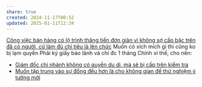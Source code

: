 ```yaml
---
share: true
created: 2024-11-17T00:52
updated: 2025-01-11T12:34
---
```

[Công việc bán hàng có lộ trình thăng tiến đơn giản vì không sợ cấp bậc trên đã có người, cứ làm đủ chỉ tiêu là lên chức](../../../../../../%E2%9A%A1Hi%E1%BB%83u%20bi%E1%BA%BFt%20s%C3%A2u/Ki%E1%BA%BFm%20ti%E1%BB%81n/L%C3%A0m%20thu%C3%AA/B%C3%A1n%20h%C3%A0ng/C%C3%B4ng%20vi%E1%BB%87c%20b%C3%A1n%20h%C3%A0ng%20c%C3%B3%20l%E1%BB%99%20tr%C3%ACnh%20th%C4%83ng%20ti%E1%BA%BFn%20%C4%91%C6%A1n%20gi%E1%BA%A3n%20v%C3%AC%20kh%C3%B4ng%20s%E1%BB%A3%20c%E1%BA%A5p%20b%E1%BA%ADc%20tr%C3%AAn%20%C4%91%C3%A3%20c%C3%B3%20ng%C6%B0%E1%BB%9Di,%20c%E1%BB%A9%20l%C3%A0m%20%C4%91%E1%BB%A7%20ch%E1%BB%89%20ti%C3%AAu%20l%C3%A0%20l%C3%AAn%20ch%E1%BB%A9c.md)
Muốn có xích mích gì thì cũng ko bị lạm quyền 
Phải ký giấy bảo lãnh và chỉ đc 1 tháng
Chính vì thế, cho nên:
- [Giám đốc chi nhánh không có quyền du di, mà sẽ bị cấp trên kiểm tra](./Gi%C3%A1m%20%C4%91%E1%BB%91c%20chi%20nh%C3%A1nh%20kh%C3%B4ng%20c%C3%B3%20quy%E1%BB%81n%20du%20di,%20m%C3%A0%20s%E1%BA%BD%20b%E1%BB%8B%20c%E1%BA%A5p%20tr%C3%AAn%20ki%E1%BB%83m%20tra.md)
- [Muốn tập trung vào sự đồng đều hơn là cho không gian để thử nghiệm ý tưởng mới](./Mu%E1%BB%91n%20t%E1%BA%ADp%20trung%20v%C3%A0o%20s%E1%BB%B1%20%C4%91%E1%BB%93ng%20%C4%91%E1%BB%81u%20h%C6%A1n%20l%C3%A0%20cho%20kh%C3%B4ng%20gian%20%C4%91%E1%BB%83%20th%E1%BB%AD%20nghi%E1%BB%87m%20%C3%BD%20t%C6%B0%E1%BB%9Fng%20m%E1%BB%9Bi.md)